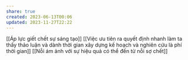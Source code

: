 ```yaml
---
share: true
created: 2023-06-13T00:06
updated: 2023-11-27T22:22
---
```

[[Áp lực giết chết sự sáng tạo]]
[[Việc ưu tiên ra quyết định nhanh làm ta thấy thảo luận và dành thời gian xây dựng kế hoạch và nghiên cứu là phí thời gian]]
[[Nỗi ám ảnh với sự hiệu quả có thể đến từ nỗi sợ chết]]

